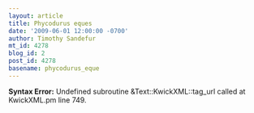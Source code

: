 ```yaml
---
layout: article
title: Phycodurus eques
date: '2009-06-01 12:00:00 -0700'
author: Timothy Sandefur
mt_id: 4278
blog_id: 2
post_id: 4278
basename: phycodurus_eque
---
```

<p><strong>Syntax Error:</strong> Undefined subroutine &Text::KwickXML::tag_url called at KwickXML.pm line 749.
</p>
